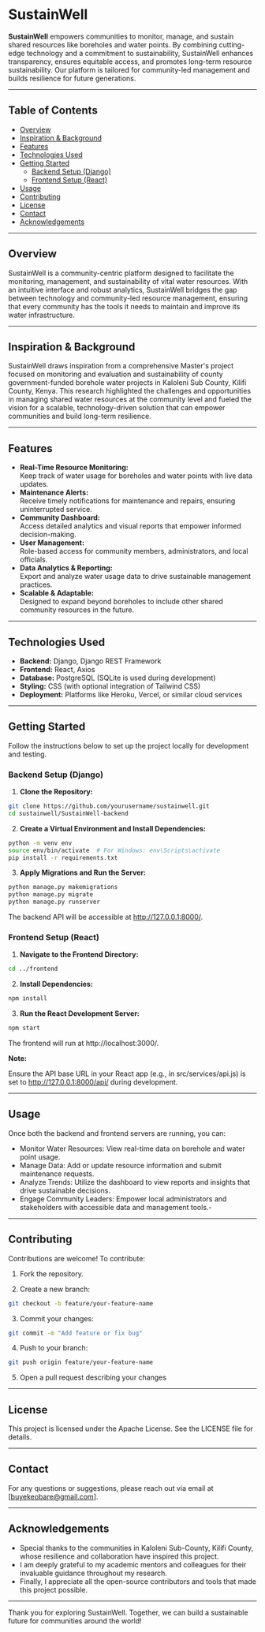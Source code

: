 # SustainWell

**SustainWell** empowers communities to monitor, manage, and sustain shared resources like boreholes and water points. By combining cutting-edge technology and a commitment to sustainability, SustainWell enhances transparency, ensures equitable access, and promotes long-term resource sustainability. Our platform is tailored for community-led management and builds resilience for future generations.

---

## Table of Contents

- [Overview](#overview)
- [Inspiration & Background](#inspiration--background)
- [Features](#features)
- [Technologies Used](#technologies-used)
- [Getting Started](#getting-started)
  - [Backend Setup (Django)](#backend-setup-django)
  - [Frontend Setup (React)](#frontend-setup-react)
- [Usage](#usage)
- [Contributing](#contributing)
- [License](#license)
- [Contact](#contact)
- [Acknowledgements](#acknowledgements)

---

## Overview

SustainWell is a community-centric platform designed to facilitate the monitoring, management, and sustainability of vital water resources.
With an intuitive interface and robust analytics, SustainWell bridges the gap between technology and community-led resource management,
ensuring that every community has the tools it needs to maintain and improve its water infrastructure.

---

## Inspiration & Background

SustainWell draws inspiration from a comprehensive Master's project focused on monitoring and evaluation and sustainability of county government-funded borehole water projects in Kaloleni Sub County, Kilifi County, Kenya.
This research highlighted the challenges and opportunities in managing shared water resources at the community level and fueled the vision for a scalable, technology-driven solution that can empower communities and build long-term resilience.

---

## Features

- **Real-Time Resource Monitoring:**  
  Keep track of water usage for boreholes and water points with live data updates.
- **Maintenance Alerts:**  
  Receive timely notifications for maintenance and repairs, ensuring uninterrupted service.
- **Community Dashboard:**  
  Access detailed analytics and visual reports that empower informed decision-making.
- **User Management:**  
  Role-based access for community members, administrators, and local officials.
- **Data Analytics & Reporting:**  
  Export and analyze water usage data to drive sustainable management practices.
- **Scalable & Adaptable:**  
  Designed to expand beyond boreholes to include other shared community resources in the future.

---

## Technologies Used

- **Backend:** Django, Django REST Framework
- **Frontend:** React, Axios
- **Database:** PostgreSQL (SQLite is used during development)
- **Styling:** CSS (with optional integration of Tailwind CSS)
- **Deployment:** Platforms like Heroku, Vercel, or similar cloud services

---

## Getting Started

Follow the instructions below to set up the project locally for development and testing.

### Backend Setup (Django)

1. **Clone the Repository:**

```bash
git clone https://github.com/yourusername/sustainwell.git
cd sustainwell/SustainWell-backend
```

2. **Create a Virtual Environment and Install Dependencies:**

```bash
python -m venv env
source env/bin/activate  # For Windows: env\Scripts\activate
pip install -r requirements.txt
```

3. **Apply Migrations and Run the Server:**

```bash
python manage.py makemigrations
python manage.py migrate
python manage.py runserver
```

The backend API will be accessible at http://127.0.0.1:8000/.

### Frontend Setup (React)

1. **Navigate to the Frontend Directory:**

```bash
cd ../frontend
```

2. **Install Dependencies:**

```bash
npm install
```

3. **Run the React Development Server:**

```bash
npm start
```

The frontend will run at http://localhost:3000/.

**Note:**

Ensure the API base URL in your React app (e.g., in src/services/api.js) is set to
http://127.0.0.1:8000/api/ during development.

---

## Usage

Once both the backend and frontend servers are running, you can:

- Monitor Water Resources: View real-time data on borehole and water point usage.
- Manage Data: Add or update resource information and submit maintenance requests.
- Analyze Trends: Utilize the dashboard to view reports and insights that drive sustainable decisions.
- Engage Community Leaders: Empower local administrators and stakeholders with accessible data and management tools.-

---

## Contributing

Contributions are welcome! To contribute:

1. Fork the repository.

2. Create a new branch:

```bash
git checkout -b feature/your-feature-name
```

3. Commit your changes:

```bash
git commit -m "Add feature or fix bug"
```

4. Push to your branch:

```bash
git push origin feature/your-feature-name
```

5. Open a pull request describing your changes

---

## License

This project is licensed under the Apache License. See the LICENSE file for details.

---

## Contact

For any questions or suggestions, please reach out via email at [buyekeobare@gmail.com].

---

## Acknowledgements

- Special thanks to the communities in Kaloleni Sub-County, Kilifi County, whose resilience and collaboration have inspired this project.
- I am deeply grateful to my academic mentors and colleagues for their invaluable guidance throughout my research.
- Finally, I appreciate all the open-source contributors and tools that made this project possible.

---

Thank you for exploring SustainWell. Together, we can build a sustainable future for communities around the world!
